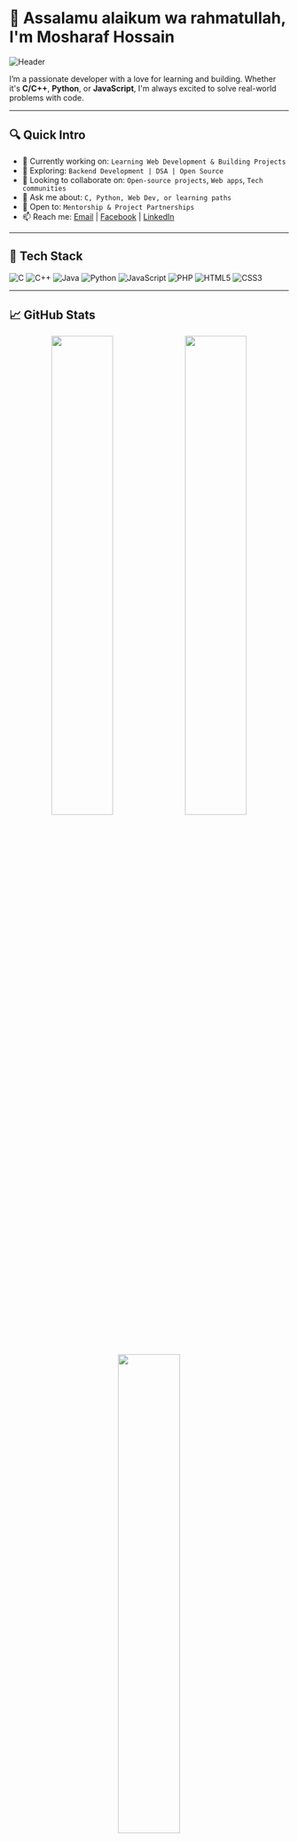 # 👋 Assalamu alaikum wa rahmatullah, I'm Mosharaf Hossain

![Header](https://github.com/user-attachments/assets/2730ab20-a912-4f9a-9d45-a38b0caf07cf)

I’m a passionate developer with a love for learning and building. Whether it's **C/C++**, **Python**, or **JavaScript**, I'm always excited to solve real-world problems with code.

---

## 🔍 Quick Intro

- 🔭 Currently working on: `Learning Web Development & Building Projects`
- 🌱 Exploring: `Backend Development | DSA | Open Source`
- 👯 Looking to collaborate on: `Open-source projects`, `Web apps`, `Tech communities`
- 💬 Ask me about: `C, Python, Web Dev, or learning paths`
- 🤝 Open to: `Mentorship & Project Partnerships`
- 📫 Reach me: [Email](mailto:mosharafhossain4701@gmail.com) | [Facebook](https://facebook.com/crystal.mosharaf/) | [LinkedIn](https://linkedin.com/in/mosharaf-hossain-102847277/)

---

## 🧰 Tech Stack

![C](https://img.shields.io/badge/C-%2300599C.svg?style=flat-square&logo=c&logoColor=white)
![C++](https://img.shields.io/badge/C++-%2300599C.svg?style=flat-square&logo=c%2B%2B&logoColor=white)
![Java](https://img.shields.io/badge/Java-%23ED8B00.svg?style=flat-square&logo=openjdk&logoColor=white)
![Python](https://img.shields.io/badge/Python-3670A0?style=flat-square&logo=python&logoColor=ffdd54)
![JavaScript](https://img.shields.io/badge/JavaScript-%23323330.svg?style=flat-square&logo=javascript&logoColor=%23F7DF1E)
![PHP](https://img.shields.io/badge/PHP-%23777BB4.svg?style=flat-square&logo=php&logoColor=white)
![HTML5](https://img.shields.io/badge/HTML5-%23E34F26.svg?style=flat-square&logo=html5&logoColor=white)
![CSS3](https://img.shields.io/badge/CSS3-%231572B6.svg?style=flat-square&logo=css3&logoColor=white)

---

## 📈 GitHub Stats

<div align="center">
  <img src="https://github-readme-stats.vercel.app/api?username=MosharafMehedi&show_icons=true&theme=radical" width="47%" />
  <img src="https://github-readme-streak-stats.herokuapp.com/?user=MosharafMehedi&theme=radical" width="47%" />
</div>

<div align="center">
  <img src="https://github-readme-stats.vercel.app/api/top-langs/?username=MosharafMehedi&layout=compact&theme=radical" width="47%" />
</div>

---

## 🌍 Connect with Me

[![Facebook](https://img.shields.io/badge/Facebook-%231877F2.svg?style=flat-square&logo=facebook&logoColor=white)](https://facebook.com/crystal.mosharaf/)
[![LinkedIn](https://img.shields.io/badge/LinkedIn-%230077B5.svg?style=flat-square&logo=linkedin&logoColor=white)](https://linkedin.com/in/mosharaf-hossain-102847277/)
[![Quora](https://img.shields.io/badge/Quora-%23B92B27.svg?style=flat-square&logo=quora&logoColor=white)](https://www.quora.com/profile/Arafat-Hossain-653)
[![Email](https://img.shields.io/badge/Email-D14836?style=flat-square&logo=gmail&logoColor=white)](mailto:mosharafhossain4701@gmail.com)

---

## ⚡ Fun Fact

> *I can speak both in code and emoji 😄💻*

---

[![](https://visitcount.itsvg.in/api?id=MosharafMehedi&label=Profile%20Visits&icon=0&color=0)](https://visitcount.itsvg.in)

<!-- Created with ❤️ by Mosharaf Hossain -->
